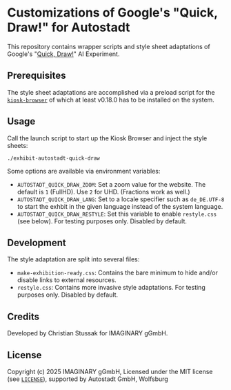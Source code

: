 # Customizations of Google's "Quick, Draw!" for Autostadt

This repository contains wrapper scripts and style sheet adaptations of Google's "[Quick, Draw!](https://quickdraw.withgoogle.com)" AI Experiment.

## Prerequisites

The style sheet adaptations are accomplished via a preload script for the [`kiosk-browser`](https://github.com/IMAGINARY/kiosk-browser) of which at least v0.18.0 has to be installed on the system.

## Usage

Call the launch script to start up the Kiosk Browser and inject the style sheets:

```
./exhibit-autostadt-quick-draw
```

Some options are available via environment variables:

- `AUTOSTADT_QUICK_DRAW_ZOOM`: Set a zoom value for the website. The default is `1` (FullHD). Use `2` for UHD. (Fractions work as well.)
- `AUTOSTADT_QUICK_DRAW_LANG`: Set to a locale specifier such as `de_DE.UTF-8` to start the exhbit in the given language instead of the system language.
- `AUTOSTADT_QUICK_DRAW_RESTYLE`: Set this variable to enable `restyle.css` (see below). For testing purposes only. Disabled by default.

## Development

The style adaptation are split into several files:

- `make-exhibition-ready.css`: Contains the bare minimum to hide and/or disable links to external resources.
- `restyle.css`: Contains more invasive style adaptations. For testing purposes only. Disabled by default.

## Credits

Developed by Christian Stussak for IMAGINARY gGmbH.

## License

Copyright (c) 2025 IMAGINARY gGmbH, Licensed under the MIT license (see
[`LICENSE`](LICENSE)), supported by Autostadt GmbH, Wolfsburg
